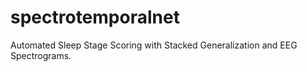 # spectrotemporalnet
Automated Sleep Stage Scoring with Stacked Generalization and EEG Spectrograms.
